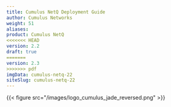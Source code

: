 ```yaml
---
title: Cumulus NetQ Deployment Guide
author: Cumulus Networks
weight: 51
aliases:
product: Cumulus NetQ
<<<<<<< HEAD
version: 2.2
draft: true
=======
version: 2.3
>>>>>>> pdf
imgData: cumulus-netq-22
siteSlug: cumulus-netq-22
---
```

{{< figure src="/images/logo_cumulus_jade_reversed.png" >}}
